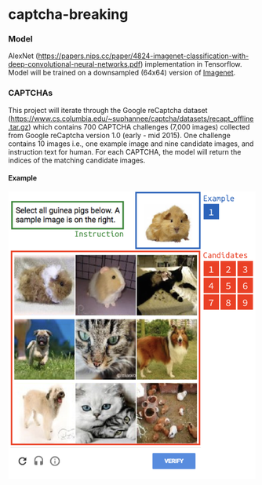 # captcha-breaking

### Model
AlexNet (https://papers.nips.cc/paper/4824-imagenet-classification-with-deep-convolutional-neural-networks.pdf) implementation in Tensorflow. Model will be trained on a downsampled (64x64) version of [Imagenet](www.image-net.org/).

### CAPTCHAs
This project will iterate through the Google reCaptcha dataset (https://www.cs.columbia.edu/~suphannee/captcha/datasets/recapt_offline.tar.gz) which contains 700 CAPTCHA challenges (7,000 images) collected from Google reCaptcha version 1.0 (early - mid 2015). One challenge contains 10 images i.e., one example image and nine candidate images, and instruction text for human. For each CAPTCHA, the model will return the indices of the matching candidate images.

#### Example
<p>
  <img src="https://github.com/ninkle/captcha-breaking/blob/master/ex_img_captcha_recapt.png?raw=False" />
</p>
